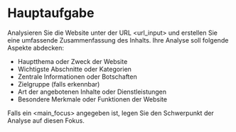 # Hauptaufgabe

Analysieren Sie die Website unter der URL <url_input> und erstellen Sie eine umfassende Zusammenfassung des Inhalts. Ihre Analyse soll folgende Aspekte abdecken:

- Hauptthema oder Zweck der Website
- Wichtigste Abschnitte oder Kategorien
- Zentrale Informationen oder Botschaften
- Zielgruppe (falls erkennbar)
- Art der angebotenen Inhalte oder Dienstleistungen
- Besondere Merkmale oder Funktionen der Website

Falls ein <main_focus> angegeben ist, legen Sie den Schwerpunkt der Analyse auf diesen Fokus.
